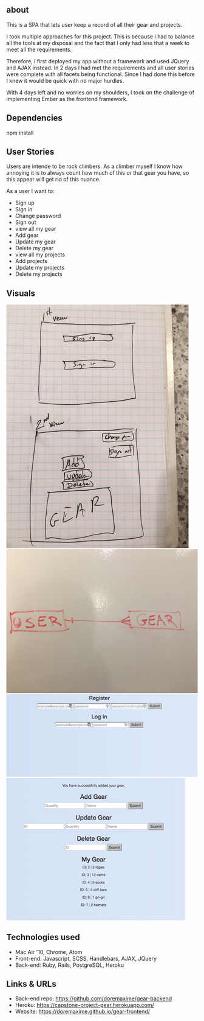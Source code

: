 ## about

This is a SPA that lets user keep a record of all their gear and projects.

I took multiple approaches for this project.
This is because I had to balance all the tools at my disposal and the fact that
I only had less that a week to meet all the requirements.

Therefore, I first deployed my app without a framework and used JQuery and AJAX
instead. In 2 days I had met the requirements and all user stories were complete
with all facets being functional. Since I had done this before I knew it would
be quick with no major hurdles.

With 4 days left and no worries on my shoulders, I took on the challenge of
implementing Ember as the frontend framework.

## Dependencies

npm install

## User Stories

Users are intende to be rock climbers. As a climber myself I know how annoying
it is to always count how much of this or that gear you have, so this appear
will get rid of this nuance.

As a user I want to:
- Sign up
- Sign in
- Change password
- Sign out
- view all my gear
- Add gear
- Update my gear
- Delete my gear
- view all my projects
- Add projects
- Update my projects
- Delete my projects

## Visuals

![Wireframe](wireframe.JPG "Wireframe")
![ERD](ERD.JPG "ERD")
![App](app.png "App")
![App](app2.png "App")


## Technologies used

- Mac Air '10, Chrome, Atom
- Front-end: Javascript, SCSS, Handlebars, AJAX, JQuery
- Back-end: Ruby, Rails, PostgreSQL, Heroku

## Links & URLs

- Back-end repo: https://github.com/doremaxime/gear-backend
- Heroku: https://capstone-project-gear.herokuapp.com/
- Website: https://doremaxime.github.io/gear-frontend/
